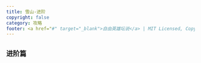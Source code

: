 ```yaml
---
title: 雪山-进阶
copyright: false
category: 攻略
footer: <a href="#" target="_blank">自由英雄坛说</a> | MIT Licensed, Copyright © 2024-present lucky
---
```

## `进阶篇`


  

